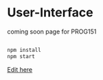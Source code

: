 # User-Interface
coming soon page for PROG151

```bash

npm install
npm start

```
[Edit here](https://diy-pwa.dev/~/gh/VATSALcv/User-Interface)
